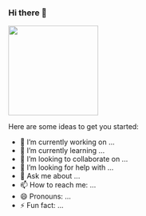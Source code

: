 ### Hi there 👋

<div class="scores">
<img height="180em" src="https://github-readme-stats.vercel.app/api?username=mardevs&show_icons=true&theme=dark">
</div>


Here are some ideas to get you started:

- 🔭 I’m currently working on ...
- 🌱 I’m currently learning ...
- 👯 I’m looking to collaborate on ...
- 🤔 I’m looking for help with ...
- 💬 Ask me about ...
- 📫 How to reach me: ...
- 😄 Pronouns: ...
- ⚡ Fun fact: ...

